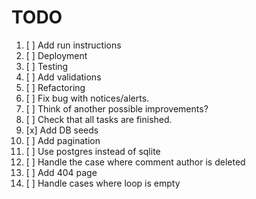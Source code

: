 # TODO

1. [ ] Add run instructions
2. [ ] Deployment
3. [ ] Testing
4. [ ] Add validations
5. [ ] Refactoring
6. [ ] Fix bug with notices/alerts.
7. [ ] Think of another possible improvements?
8. [ ] Check that all tasks are finished.
9. [x] Add DB seeds
10. [ ] Add pagination
11. [ ] Use postgres instead of sqlite
12. [ ] Handle the case where comment author is deleted
13. [ ] Add 404 page
14. [ ] Handle cases where loop is empty
